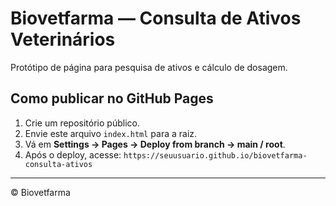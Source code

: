 # Biovetfarma — Consulta de Ativos Veterinários

Protótipo de página para pesquisa de ativos e cálculo de dosagem.

## Como publicar no GitHub Pages

1. Crie um repositório público.
2. Envie este arquivo `index.html` para a raiz.
3. Vá em **Settings → Pages → Deploy from branch → main / root**.
4. Após o deploy, acesse: `https://seuusuario.github.io/biovetfarma-consulta-ativos`

---
© Biovetfarma
